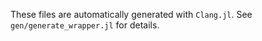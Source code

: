 These files are automatically generated with `Clang.jl`. See
`gen/generate_wrapper.jl` for details.
